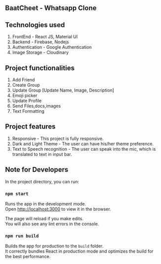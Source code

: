 ## BaatCheet - Whatsapp Clone


## Technologies used

1. FrontEnd - React JS, Material UI
2. Backend - Firebase, Nodejs
3. Authentication - Google Authentication
4. Image Storage - Cloudinary

## Project functionalities

1. Add Friend
2. Create Group
3. Update Group [Update Name, Image, Description]
4. Emoji picker
5. Update Profile 
6. Send Files,docs,images
7. Text Formatting


## Project features

1. Responsive - This project is fully responsive.
2. Dark and Light Theme - The user can have his/her theme preference.
3. Text to Speech recognition - The user can speak into the mic, which is translated to text in input bar. 


## Note for Developers

In the project directory, you can run:

### `npm start`

Runs the app in the development mode.\
Open [http://localhost:3000](http://localhost:3000) to view it in the browser.

The page will reload if you make edits.\
You will also see any lint errors in the console.


### `npm run build`

Builds the app for production to the `build` folder.\
It correctly bundles React in production mode and optimizes the build for the best performance.





